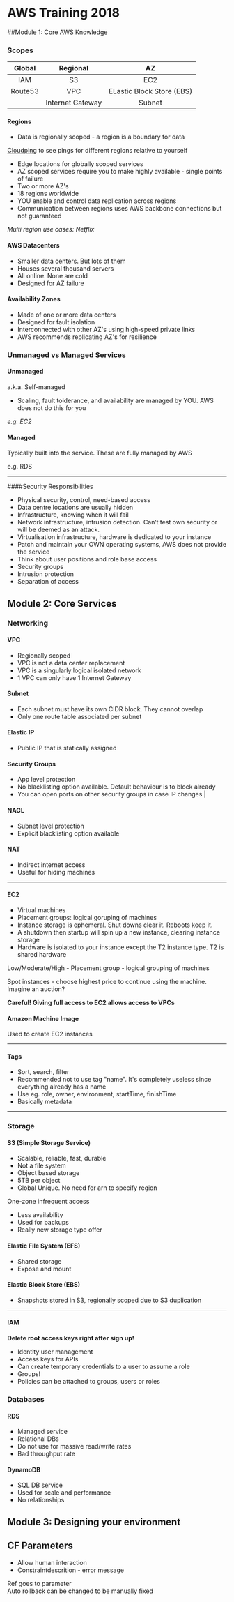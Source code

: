 # AWS Training 2018

##Module 1: Core AWS Knowledge

### Scopes
|Global|Regional|AZ|
|:---:|:---:|:---:|
|IAM|S3|EC2
|Route53|VPC|ELastic Block Store (EBS)
| |Internet Gateway|Subnet

#### Regions
- Data is regionally scoped - a region is a boundary for data
  
[Cloudping](cloudping.info) to see pings for different regions relative to yourself  

- Edge locations for globally scoped services
- AZ scoped services require you to make highly available - single points of failure
- Two or more AZ's
- 18 regions worldwide
- YOU enable and control data replication across regions
- Communication between regions uses AWS backbone connections but not guaranteed


*Multi region use cases: Netflix*

#### AWS Datacenters
- Smaller data centers. But lots of them
- Houses several thousand servers
- All online. None are cold
- Designed for AZ failure

#### Availability Zones
- Made of one or more data centers
- Designed for fault isolation
- Interconnected with other AZ's using high-speed private links
- AWS recommends replicating AZ's for resilience

### Unmanaged vs Managed Services
#### Unmanaged

a.k.a. Self-managed  
- Scaling, fault tolderance, and availability are managed by YOU. AWS does not do this for you

*e.g. EC2*

#### Managed
Typically built into the service. These are fully managed by AWS

e.g. RDS

---

####Security Responsibilities
-	Physical security, control, need-based access
-	Data centre locations are usually hidden
-	Infrastructure, knowing when it will fail 
-	Network infrastructure, intrusion detection. Can’t test own security or will be deemed as an attack.
-	Virtualisation infrastructure, hardware is dedicated to your instance 
-	Patch and maintain your OWN operating systems, AWS does not provide the service 
-	Think about user positions and role base access 
-	Security groups 
-	Intrusion protection 
-	Separation of access 

## Module 2: Core Services

### Networking
#### VPC
- Regionally scoped
- VPC is not a data center replacement
- VPC is a singularly logical isolated network
- 1 VPC can only have 1 Internet Gateway

#### Subnet
- Each subnet must have its own CIDR block. They cannot overlap
- Only one route table associated per subnet

#### Elastic IP
- Public IP that is statically assigned

#### Security Groups
- App level protection
- No blacklisting option available. Default behaviour is to block already
- You can open ports on other security groups in case IP changes
|
#### NACL
- Subnet level protection
- Explicit blacklisting option available

#### NAT
- Indirect internet access
- Useful for hiding machines

---

#### EC2
- Virtual machines
- Placement groups: logical goruping of machines
- Instance storage is ephemeral. Shut downs clear it. Reboots keep it. 
- A shutdown then startup will spin up a new instance, clearing instance storage  
- Hardware is isolated to your instance except the T2 instance type. T2 is shared hardware  

Low/Moderate/High - Placement group - logical grouping of machines

Spot instances - choose highest price to continue using the machine. Imagine an auction?

**Careful! Giving full access to EC2 allows access to VPCs**

#### Amazon Machine Image

Used to create EC2 instances

---

#### Tags
- Sort, search, filter
- Recommended not to use tag "name". It's completely useless since everything already has a name
- Use eg. role, owner, environment, startTime, finishTime
- Basically metadata

---

### Storage
#### S3 (Simple Storage Service)
- Scalable, reliable, fast, durable
- Not a file system
- Object based storage
- 5TB per object
- Global Unique. No need for arn to specify region

One-zone infrequent access
- Less availability
- Used for backups
- Really new storage type offer

#### Elastic File System (EFS)
- Shared storage
- Expose and mount

#### Elastic Block Store (EBS)
- Snapshots stored in S3, regionally scoped due to S3 duplication

---

#### IAM
**Delete root access keys right after sign up!**
- Identity user management
- Access keys for APIs
- Can create temporary credentials to a user to assume a role
- Groups!
- Policies can be attached to groups, users or roles

### Databases
#### RDS
- Managed service
- Relational DBs
- Do not use for massive read/write rates
- Bad throughput rate

#### DynamoDB
- SQL DB service
- Used for scale and performance
- No relationships

## Module 3: Designing your environment







## CF Parameters
- Allow human interaction
- Constraintdescrition - error message

Ref goes to parameter  
Auto rollback can be changed to be manually fixed